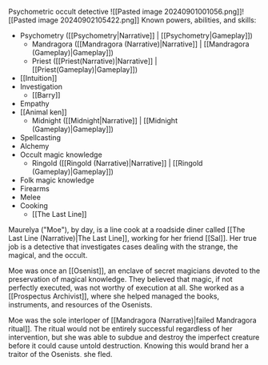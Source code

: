 Psychometric occult detective
![[Pasted image 20240901001056.png]]![[Pasted image 20240902105422.png]]
Known powers, abilities, and skills:
- Psychometry ([[Psychometry|Narrative]] | [[Psychometry|Gameplay]])
	- Mandragora ([[Mandragora (Narrative)|Narrative]] | [[Mandragora (Gameplay)|Gameplay]])
	- Priest ([[Priest(Narrative)|Narrative]] | [[Priest(Gameplay)|Gameplay]])
- [[Intuition]]
- Investigation
	- [[Barry]] 
- Empathy
- [[Animal ken]]
	- Midnight ([[Midnight|Narrative]] | [[Midnight (Gameplay)|Gameplay]])
- Spellcasting
- Alchemy
- Occult magic knowledge
	- Ringold ([[Ringold (Narrative)|Narrative]] | [[Ringold (Gameplay)|Gameplay]])
- Folk magic knowledge
- Firearms
- Melee
- Cooking
	- [[The Last Line]]

Maurelya ("Moe"), by day, is a line cook at a roadside diner called [[The Last Line (Narrative)|The Last Line]], working for her friend [[Sal]]. Her true job is a detective that investigates cases dealing with the strange, the magical, and the occult.

Moe was once an [[Osenist]], an enclave of secret magicians devoted to the preservation of magical knowledge. They believed that magic, if not perfectly executed, was not worthy of execution at all. She worked as a [[Prospectus Archivist]], where she helped managed the books, instruments, and resources of the Osenists.

Moe was the sole interloper of [[Mandragora (Narrative)|failed Mandragora ritual]]. The ritual would not be entirely successful regardless of her intervention, but she was able to subdue and destroy the imperfect creature before it could cause untold destruction. Knowing this would brand her a traitor of the Osenists, she fled. 

Now deeply aware of the harm she has been complicit to, she has devoted herself to a life of helping others.

*Personality*
Moe is a stoic but considerate individual. She does her best to maintain a calm demeanor, even in the face of grave danger and true horror. Even though she maintains a logical approach to the cases she takes, she also makes it a point to understand how things came to pass, including the trauma that others are expressing. This has led her to [[There is always another way|always prefer the restorative path]], where healing takes precedence over retribution. Nonetheless, she is also aware that sometimes, that just will not do the trick. In other words, she'll try the hug first, but the gun is there in case that doesn't work.

To others, Moe can be seen as cold, calculating, and uncooperative. She has her means of making sure things remain under control, and she sees pleasing everybody as a foregone prospect. She trusts her own abilities and knowledge enough to know what actions need to be taken, even if she upsets other people along the way. She initially distrusts people who act as authorities, but she can reach consensus with them if they prove themselves.

As a former Prospectus Archivist, she is a meticulous notetaker. She is known to quickly fill journals, and also to have many blank journals at the ready. She is also known to keep arg.tifacts from her case that were at some point relevant - or, at least, detrimental to others if fallen into the wrong hands. She deems herself the guardian of these things.

Moe is a salt-of-the-earth kind of person. Having come from a complex world of magic and knowledge, she has chosen the peacefulness of a simple life. She lives in her truck, which she affectionately calls "[[Bessie]]", and cares for herself at a nearby truck stop. She enjoys a good cup of coffee, watching the sunrise, and the companionship of animals. Moe is a heavy smoker, and her cigarette case has etchings of the protective runes that have failed to do their jobs (which, inevitably, led to her getting involved in the case).